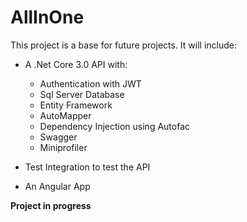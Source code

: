 ﻿# AllInOne

This project is a base for future projects. It will include:
- A .Net Core 3.0 API with:
	- Authentication with JWT
	- Sql Server Database
	- Entity Framework
	- AutoMapper
	- Dependency Injection using Autofac
	- Swagger
	- Miniprofiler
	
- Test Integration to test the API

- An Angular App

**Project in progress**

